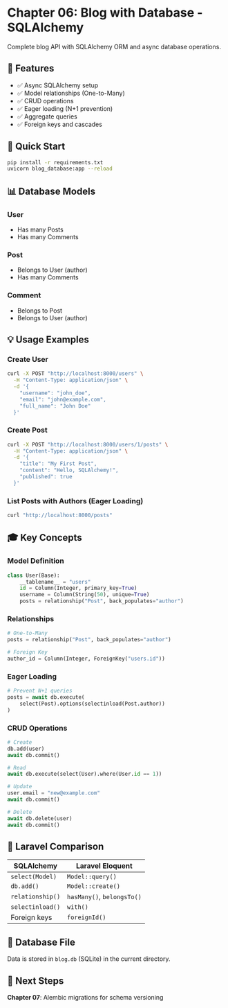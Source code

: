 # Chapter 06: Blog with Database - SQLAlchemy

Complete blog API with SQLAlchemy ORM and async database operations.

## 🎯 Features

- ✅ Async SQLAlchemy setup
- ✅ Model relationships (One-to-Many)
- ✅ CRUD operations
- ✅ Eager loading (N+1 prevention)
- ✅ Aggregate queries
- ✅ Foreign keys and cascades

## 🚀 Quick Start

```bash
pip install -r requirements.txt
uvicorn blog_database:app --reload
```

## 📊 Database Models

### User

- Has many Posts
- Has many Comments

### Post

- Belongs to User (author)
- Has many Comments

### Comment

- Belongs to Post
- Belongs to User (author)

## 💡 Usage Examples

### Create User

```bash
curl -X POST "http://localhost:8000/users" \
  -H "Content-Type: application/json" \
  -d '{
    "username": "john_doe",
    "email": "john@example.com",
    "full_name": "John Doe"
  }'
```

### Create Post

```bash
curl -X POST "http://localhost:8000/users/1/posts" \
  -H "Content-Type: application/json" \
  -d '{
    "title": "My First Post",
    "content": "Hello, SQLAlchemy!",
    "published": true
  }'
```

### List Posts with Authors (Eager Loading)

```bash
curl "http://localhost:8000/posts"
```

## 🎓 Key Concepts

### Model Definition

```python
class User(Base):
    __tablename__ = "users"
    id = Column(Integer, primary_key=True)
    username = Column(String(50), unique=True)
    posts = relationship("Post", back_populates="author")
```

### Relationships

```python
# One-to-Many
posts = relationship("Post", back_populates="author")

# Foreign Key
author_id = Column(Integer, ForeignKey("users.id"))
```

### Eager Loading

```python
# Prevent N+1 queries
posts = await db.execute(
    select(Post).options(selectinload(Post.author))
)
```

### CRUD Operations

```python
# Create
db.add(user)
await db.commit()

# Read
await db.execute(select(User).where(User.id == 1))

# Update
user.email = "new@example.com"
await db.commit()

# Delete
await db.delete(user)
await db.commit()
```

## 🔄 Laravel Comparison

| SQLAlchemy       | Laravel Eloquent           |
| ---------------- | -------------------------- |
| `select(Model)`  | `Model::query()`           |
| `db.add()`       | `Model::create()`          |
| `relationship()` | `hasMany()`, `belongsTo()` |
| `selectinload()` | `with()`                   |
| Foreign keys     | `foreignId()`              |

## 📁 Database File

Data is stored in `blog.db` (SQLite) in the current directory.

## 🔗 Next Steps

**Chapter 07**: Alembic migrations for schema versioning

